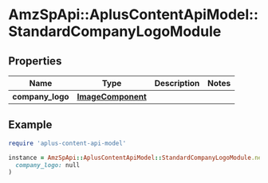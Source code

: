 # AmzSpApi::AplusContentApiModel::StandardCompanyLogoModule

## Properties

| Name | Type | Description | Notes |
| ---- | ---- | ----------- | ----- |
| **company_logo** | [**ImageComponent**](ImageComponent.md) |  |  |

## Example

```ruby
require 'aplus-content-api-model'

instance = AmzSpApi::AplusContentApiModel::StandardCompanyLogoModule.new(
  company_logo: null
)
```

